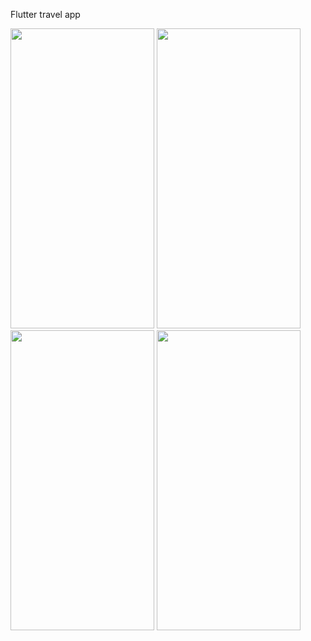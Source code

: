 Flutter travel app

<img src="https://user-images.githubusercontent.com/40820956/97445615-841b9900-193e-11eb-9ddf-8daad2cdf319.jpg" width="230" height="480">
<img src="https://user-images.githubusercontent.com/40820956/97445681-95fd3c00-193e-11eb-9c4d-5683dd33e740.jpg" width="230" height="480">
<img src="https://user-images.githubusercontent.com/40820956/97445748-a7dedf00-193e-11eb-9ab9-9df13bb9135c.jpg" width="230" height="480">
<img src="https://user-images.githubusercontent.com/40820956/97445854-c0e79000-193e-11eb-9d6b-8ed9e9c67f05.jpg" width="230" height="480">
